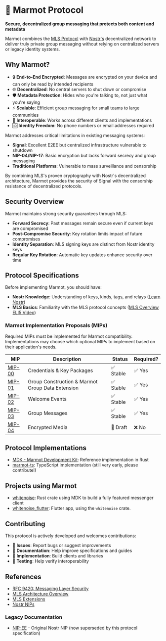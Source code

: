 # 🦫 Marmot Protocol

**Secure, decentralized group messaging that protects both content and metadata**

Marmot combines the [MLS Protocol](https://www.rfc-editor.org/rfc/rfc9420.html) with [Nostr's](https://github.com/nostr-protocol/nostr) decentralized network to deliver truly private group messaging without relying on centralized servers or legacy identity systems.

## Why Marmot?

- 🔒 **End-to-End Encrypted**: Messages are encrypted on your device and can only be read by intended recipients
- 🌐 **Decentralized**: No central servers to shut down or compromise
- 🛡️ **Metadata Protection**: Hides who you're talking to, not just what you're saying
- ⚡ **Scalable**: Efficient group messaging for small teams to large communities
- 🔗 **Interoperable**: Works across different clients and implementations
- 🆔 **Identity Freedom**: No phone numbers or email addresses required

Marmot addresses critical limitations in existing messaging systems:

- **Signal**: Excellent E2EE but centralized infrastructure vulnerable to shutdown
- **NIP-04/NIP-17**: Basic encryption but lacks forward secrecy and group messaging
- **Traditional Platforms**: Vulnerable to mass surveillance and censorship

By combining MLS's proven cryptography with Nostr's decentralized architecture, Marmot provides the security of Signal with the censorship resistance of decentralized protocols.

## Security Overview

Marmot maintains strong security guarantees through MLS:

- **Forward Secrecy**: Past messages remain secure even if current keys are compromised
- **Post-Compromise Security**: Key rotation limits impact of future compromises
- **Identity Separation**: MLS signing keys are distinct from Nostr identity keys
- **Regular Key Rotation**: Automatic key updates enhance security over time

## Protocol Specifications

Before implementing Marmot, you should have:

- **Nostr Knowledge**: Understanding of keys, kinds, tags, and relays ([Learn Nostr](https://github.com/nostr-protocol/nostr))
- **MLS Basics**: Familiarity with the MLS protocol concepts ([MLS Overview](https://www.rfc-editor.org/rfc/rfc9750.html), [ELI5 Video](https://www.youtube.com/watch?v=FESp2LHd42U))

### Marmot Implementation Proposals (MIPs)

Required MIPs must be implemented for Marmot compatibility. Implementations may choose which optional MIPs to implement based on their application's needs.

| MIP | Description | Status | Required? |
|-----|-------------|--------|----------|
| [MIP-00](00.md) | Credentials & Key Packages | ✅ Stable | ✅ Yes |
| [MIP-01](01.md) | Group Construction & Marmot Group Data Extension | ✅ Stable | ✅ Yes |
| [MIP-02](02.md) | Welcome Events | ✅ Stable | ✅ Yes |
| [MIP-03](03.md) | Group Messages | ✅ Stable | ✅ Yes |
| [MIP-04](04.md) | Encrypted Media | 🚧 Draft | ❌ No |


## Protocol Implementations

- [MDK - Marmot Development Kit](https://github.com/parres-hq/mdk): Reference implementation in Rust
- [marmot-ts](https://github.com/parres-hq/marmot-ts): TypeScript implementation (still very early, please contribute!)

## Projects using Marmot

- [whitenoise](https://github.com/parres-hq/whitenoise): Rust crate using MDK to build a fully featured messenger client
- [whitenoise_flutter](https://github.com/parres-hq/whitenoise_flutter): Flutter app, using the `whitenoise` crate.

## Contributing

This protocol is actively developed and welcomes contributions:

- 🐛 **Issues**: Report bugs or suggest improvements
- 📖 **Documentation**: Help improve specifications and guides
- 🔧 **Implementation**: Build clients and libraries
- 🧪 **Testing**: Help verify interoperability

## References

- [RFC 9420: Messaging Layer Security](https://datatracker.ietf.org/doc/rfc9420/)
- [MLS Architecture Overview](https://www.rfc-editor.org/rfc/rfc9750.html)
- [MLS Extensions](https://www.ietf.org/archive/id/draft-ietf-mls-extensions-08.txt)
- [Nostr NIPs](https://github.com/nostr-protocol/nips)

### Legacy Documentation

- [NIP-EE](EE.md) - Original Nostr NIP (now superseded by this protocol specification)
